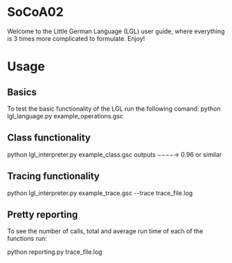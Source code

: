 # SoCoA02
Welcome to the Little German Language (LGL) user guide, where everything is 3 times more complicated to formulate. Enjoy!

# Usage
## Basics
To test the basic functionality of the LGL run the following comand:
python lgl_language.py example_operations.gsc

## Class functionality
python lgl_interpreter.py example_class.gsc 
outputs −−−−→ 0.96 or similar

## Tracing functionality
python lgl_interpreter.py example_trace.gsc --trace trace_file.log


## Pretty reporting
To see the number of calls, total and average run time of each of the functions run:

python reporting.py trace_file.log